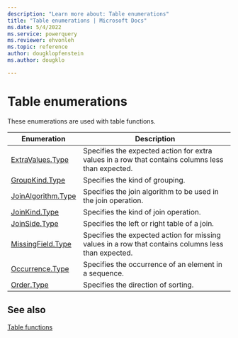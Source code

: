 ```yaml
---
description: "Learn more about: Table enumerations"
title: "Table enumerations | Microsoft Docs"
ms.date: 5/4/2022
ms.service: powerquery
ms.reviewer: ehvonleh
ms.topic: reference
author: dougklopfenstein
ms.author: dougklo

---
```

# Table enumerations

These enumerations are used with table functions.

|Enumeration | Description|
|---------------- | -----------|
|[ExtraValues.Type](extravalues-type.md) | Specifies the expected action for extra values in a row that contains columns less than expected.|
|[GroupKind.Type](groupkind-type.md) | Specifies the kind of grouping.|
|[JoinAlgorithm.Type](joinalgorithm-type.md) |Specifies the join algorithm to be used in the join operation.|
|[JoinKind.Type](joinkind-type.md) |Specifies the kind of join operation.|
|[JoinSide.Type](joinside-type.md) | Specifies the left or right table of a join.|
|[MissingField.Type](missingfield-type.md) | Specifies the expected action for missing values in a row that contains columns less than expected.|
|[Occurrence.Type](occurrence-type.md) | Specifies the occurrence of an element in a sequence.|
|[Order.Type](order-type.md) | Specifies the direction of sorting.|

## See also

[Table functions](table-functions.md)